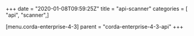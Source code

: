+++
date = "2020-01-08T09:59:25Z"
title = "api-scanner"
categories = [ "api", "scanner",]

[menu.corda-enterprise-4-3]
parent = "corda-enterprise-4-3-api"
+++

